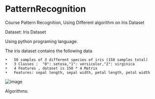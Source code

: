 # PatternRecognition
Course Pattern Recognition, Using Different algorithm on  Iris Dataset


Dataset: Iris Dataset

Using python programing language.

The iris dataset contains the following data

    •	50 samples of 3 different species of iris (150 samples total)
    •	3 Classes :  "0": setosa,"1": versicolor,"2": virginica
    •	4 Features , dataset is 150 * 4 Matrix
    •	Features: sepal length, sepal width, petal length, petal width
    
    
 
![image](https://user-images.githubusercontent.com/26040529/113583958-9525b000-962a-11eb-9022-382bf086b7bc.png)

Algorithms:


